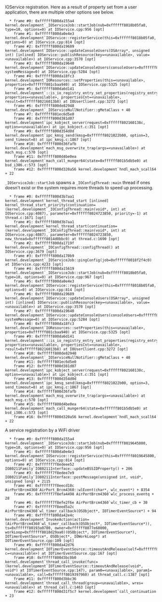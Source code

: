 IOService registration. Here as a result of property set from a user application, there are multiple other options see below.

```
  * frame #0: 0xffffff800da155a4 kernel.development`_IOServiceJob::startJob(nub=0xffffff8018b05fa0, type=10, options=0) at IOService.cpp:956 [opt]
    frame #1: 0xffffff800da0e4e3 kernel.development`IOService::registerService(this=0xffffff8018b05fa0, options=0) at IOService.cpp:814 [opt]
    frame #2: 0xffffff800da19689 kernel.development`IOService::updateConsoleUsers(OSArray*, unsigned int) [inlined] IOService::publishResource(key=<unavailable>, value=<unavailable>) at IOService.cpp:3570 [opt]
    frame #3: 0xffffff800da19640 kernel.development`IOService::updateConsoleUsers(consoleUsers=0xffffff801cbaabc0, systemMessage=0) at IOService.cpp:5284 [opt]
    frame #4: 0xffffff800da18fc3 kernel.development`IOResources::setProperties(this=<unavailable>, properties=0xffffff801cbaa940) at IOService.cpp:5325 [opt]
    frame #5: 0xffffff800da6d141 kernel.development`::is_io_registry_entry_set_properties(registry_entry=0xffffff8018b05fa0, properties=<unavailable>, propertiesCnt=<unavailable>, result=0xffffff80216013b8) at IOUserClient.cpp:3272 [opt]
    frame #6: 0xffffff800de82948 kernel.development`_IOServiceNullNotifier::gMetaClass + 40
    frame #7: 0xffffff801ec6d5e0
    frame #8: 0xffffff800d381d07 kernel.development`ipc_kobject_server(request=0xffffff802160138c, option=<unavailable>) at ipc_kobject.c:351 [opt]
    frame #9: 0xffffff800d354d0d kernel.development`ipc_kmsg_send(kmsg=0xffffff8021022b00, option=3, send_timeout=0) at ipc_kmsg.c:1867 [opt]
    frame #10: 0xffffff800d36fafb kernel.development`mach_msg_overwrite_trap(args=<unavailable>) at mach_msg.c:570 [opt]
    frame #11: 0xffffff800d4be0ea kernel.development`mach_call_munger64(state=0xffffff801b5db5e0) at bsd_i386.c:573 [opt]
    frame #12: 0xffffff800d320a56 kernel.development`hndl_mach_scall64 + 22
```

```_IOServiceJob::startJob``` spawns a ```_IOConfigThread::main``` thread if ones doesn't exist or the system requires more threads to speed up processing.

```
  * frame #0: 0xffffff800d3b7aa1 kernel.development`kernel_thread_start [inlined] kernel_thread_start_priority(continuation=(kernel.development`_IOConfigThread::main(void*, int) at IOService.cpp:4087), parameter=0xffffff8024723850, priority=-1) at thread.c:1671 [opt]
    frame #1: 0xffffff800d3b7aa1 kernel.development`kernel_thread_start(continuation=(kernel.development`_IOConfigThread::main(void*, int) at IOService.cpp:4087), parameter=0xffffff8024723850, new_thread=0xffffff8014d0bbc0) at thread.c:1690 [opt]
    frame #2: 0xffffff800da1719f kernel.development`_IOConfigThread::configThread() at IOService.cpp:3679 [opt]
    frame #3: 0xffffff800da170b9 kernel.development`_IOServiceJob::pingConfig(job=0xffffff8018f2f4c0) at IOService.cpp:4233 [opt]
    frame #4: 0xffffff800da15619 kernel.development`_IOServiceJob::startJob(nub=0xffffff8018b05fa0, type=10, options=0) at IOService.cpp:967 [opt]
    frame #5: 0xffffff800da0e4e3 kernel.development`IOService::registerService(this=0xffffff8018b05fa0, options=0) at IOService.cpp:814 [opt]
    frame #6: 0xffffff800da19689 kernel.development`IOService::updateConsoleUsers(OSArray*, unsigned int) [inlined] IOService::publishResource(key=<unavailable>, value=<unavailable>) at IOService.cpp:3570 [opt]
    frame #7: 0xffffff800da19640 kernel.development`IOService::updateConsoleUsers(consoleUsers=0xffffff801cbaabc0, systemMessage=0) at IOService.cpp:5284 [opt]
    frame #8: 0xffffff800da18fc3 kernel.development`IOResources::setProperties(this=<unavailable>, properties=0xffffff801cbaa940) at IOService.cpp:5325 [opt]
    frame #9: 0xffffff800da6d141 kernel.development`::is_io_registry_entry_set_properties(registry_entry=0xffffff8018b05fa0, properties=<unavailable>, propertiesCnt=<unavailable>, result=0xffffff80216013b8) at IOUserClient.cpp:3272 [opt]
    frame #10: 0xffffff800de82948 kernel.development`_IOServiceNullNotifier::gMetaClass + 40
    frame #11: 0xffffff801ec6d5e0
    frame #12: 0xffffff800d381d07 kernel.development`ipc_kobject_server(request=0xffffff802160138c, option=<unavailable>) at ipc_kobject.c:351 [opt]
    frame #13: 0xffffff800d354d0d kernel.development`ipc_kmsg_send(kmsg=0xffffff8021022b00, option=3, send_timeout=0) at ipc_kmsg.c:1867 [opt]
    frame #14: 0xffffff800d36fafb kernel.development`mach_msg_overwrite_trap(args=<unavailable>) at mach_msg.c:570 [opt]
    frame #15: 0xffffff800d4be0ea kernel.development`mach_call_munger64(state=0xffffff801b5db5e0) at bsd_i386.c:573 [opt]
    frame #16: 0xffffff800d320a56 kernel.development`hndl_mach_scall64 + 22
```

A service registration by a WiFi driver

```
  * frame #0: 0xffffff800da155a4 kernel.development`_IOServiceJob::startJob(nub=0xffffff8019645800, type=10, options=0) at IOService.cpp:956 [opt]
    frame #1: 0xffffff800da0e4e3 kernel.development`IOService::registerService(this=0xffffff8019645800, options=0) at IOService.cpp:814 [opt]
    frame #2: 0xffffff7f8edeee52 IO80211Family`IO80211Interface::updateBSSIDProperty() + 206
    frame #3: 0xffffff7f8edee7e9 IO80211Family`IO80211Interface::postMessage(unsigned int, void*, unsigned long) + 2115
    frame #4: 0xffffff7f8eecd18c AirPortBrcm4360`AirPort_Brcm4360::wlEvent(char*, wlc_event*) + 8354
    frame #5: 0xffffff7f8efa4498 AirPortBrcm4360`wlc_process_eventq + 28
    frame #6: 0xffffff7f8efe2f6e AirPortBrcm4360`wlc_timer_cb + 30
    frame #7: 0xffffff7f8eed5a2c AirPortBrcm4360`wl_timer_callback(OSObject*, IOTimerEventSource*) + 94
    frame #8: 0xffffff800da42e4c kernel.development`InvokeAction(action=(AirPortBrcm4360`wl_timer_callback(OSObject*, IOTimerEventSource*)), ts=0xffffff80193a0780, owner=0xffffff8077e68000, workLoop=0xffffff8018d29aa0)(OSObject*, IOTimerEventSource*), IOTimerEventSource*, OSObject*, IOWorkLoop*) at IOTimerEventSource.cpp:109 [opt]
    frame #9: 0xffffff800da42d76 kernel.development`IOTimerEventSource::timeoutAndRelease(self=0xffffff80193a0780, c=<unavailable>) at IOTimerEventSource.cpp:167 [opt]
    frame #10: 0xffffff800d3bc0b0 kernel.development`thread_call_invoke(func=(kernel.development`IOTimerEventSource::timeoutAndRelease(void*, void*) at IOTimerEventSource.cpp:147), param0=<unavailable>, param1=<unavailable>, call=0xffffff8019397960) at thread_call.c:1387 [opt]
    frame #11: 0xffffff800d3bbc36 kernel.development`thread_call_thread(group=<unavailable>, wres=<unavailable>) at thread_call.c:1463 [opt]
    frame #12: 0xffffff800d31f5c7 kernel.development`call_continuation + 23
```
